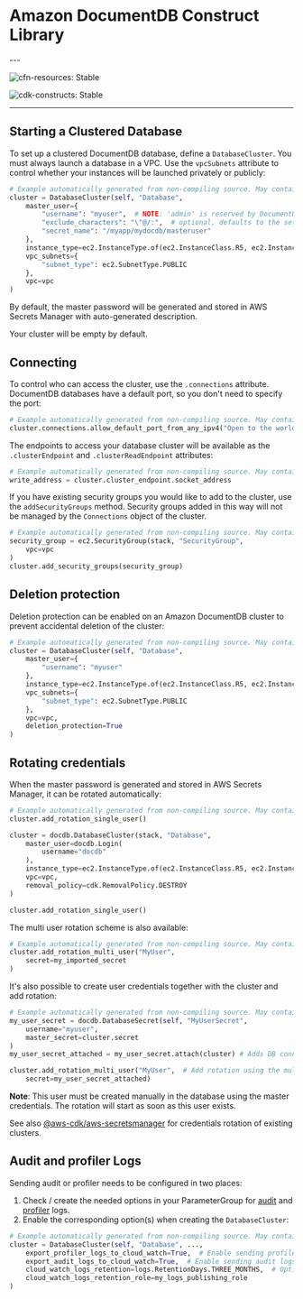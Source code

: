 # Amazon DocumentDB Construct Library

<!--BEGIN STABILITY BANNER-->---


![cfn-resources: Stable](https://img.shields.io/badge/cfn--resources-stable-success.svg?style=for-the-badge)

![cdk-constructs: Stable](https://img.shields.io/badge/cdk--constructs-stable-success.svg?style=for-the-badge)

---
<!--END STABILITY BANNER-->

## Starting a Clustered Database

To set up a clustered DocumentDB database, define a `DatabaseCluster`. You must
always launch a database in a VPC. Use the `vpcSubnets` attribute to control whether
your instances will be launched privately or publicly:

```python
# Example automatically generated from non-compiling source. May contain errors.
cluster = DatabaseCluster(self, "Database",
    master_user={
        "username": "myuser",  # NOTE: 'admin' is reserved by DocumentDB
        "exclude_characters": "\"@/:",  # optional, defaults to the set "\"@/" and is also used for eventually created rotations
        "secret_name": "/myapp/mydocdb/masteruser"
    },
    instance_type=ec2.InstanceType.of(ec2.InstanceClass.R5, ec2.InstanceSize.LARGE),
    vpc_subnets={
        "subnet_type": ec2.SubnetType.PUBLIC
    },
    vpc=vpc
)
```

By default, the master password will be generated and stored in AWS Secrets Manager with auto-generated description.

Your cluster will be empty by default.

## Connecting

To control who can access the cluster, use the `.connections` attribute. DocumentDB databases have a default port, so
you don't need to specify the port:

```python
# Example automatically generated from non-compiling source. May contain errors.
cluster.connections.allow_default_port_from_any_ipv4("Open to the world")
```

The endpoints to access your database cluster will be available as the `.clusterEndpoint` and `.clusterReadEndpoint`
attributes:

```python
# Example automatically generated from non-compiling source. May contain errors.
write_address = cluster.cluster_endpoint.socket_address
```

If you have existing security groups you would like to add to the cluster, use the `addSecurityGroups` method. Security
groups added in this way will not be managed by the `Connections` object of the cluster.

```python
# Example automatically generated from non-compiling source. May contain errors.
security_group = ec2.SecurityGroup(stack, "SecurityGroup",
    vpc=vpc
)
cluster.add_security_groups(security_group)
```

## Deletion protection

Deletion protection can be enabled on an Amazon DocumentDB cluster to prevent accidental deletion of the cluster:

```python
# Example automatically generated from non-compiling source. May contain errors.
cluster = DatabaseCluster(self, "Database",
    master_user={
        "username": "myuser"
    },
    instance_type=ec2.InstanceType.of(ec2.InstanceClass.R5, ec2.InstanceSize.LARGE),
    vpc_subnets={
        "subnet_type": ec2.SubnetType.PUBLIC
    },
    vpc=vpc,
    deletion_protection=True
)
```

## Rotating credentials

When the master password is generated and stored in AWS Secrets Manager, it can be rotated automatically:

```python
# Example automatically generated from non-compiling source. May contain errors.
cluster.add_rotation_single_user()
```

```python
cluster = docdb.DatabaseCluster(stack, "Database",
    master_user=docdb.Login(
        username="docdb"
    ),
    instance_type=ec2.InstanceType.of(ec2.InstanceClass.R5, ec2.InstanceSize.LARGE),
    vpc=vpc,
    removal_policy=cdk.RemovalPolicy.DESTROY
)

cluster.add_rotation_single_user()
```

The multi user rotation scheme is also available:

```python
# Example automatically generated from non-compiling source. May contain errors.
cluster.add_rotation_multi_user("MyUser",
    secret=my_imported_secret
)
```

It's also possible to create user credentials together with the cluster and add rotation:

```python
# Example automatically generated from non-compiling source. May contain errors.
my_user_secret = docdb.DatabaseSecret(self, "MyUserSecret",
    username="myuser",
    master_secret=cluster.secret
)
my_user_secret_attached = my_user_secret.attach(cluster) # Adds DB connections information in the secret

cluster.add_rotation_multi_user("MyUser",  # Add rotation using the multi user scheme
    secret=my_user_secret_attached)
```

**Note**: This user must be created manually in the database using the master credentials.
The rotation will start as soon as this user exists.

See also [@aws-cdk/aws-secretsmanager](https://github.com/aws/aws-cdk/blob/master/packages/%40aws-cdk/aws-secretsmanager/README.md) for credentials rotation of existing clusters.

## Audit and profiler Logs

Sending audit or profiler needs to be configured in two places:

1. Check / create the needed options in your ParameterGroup for [audit](https://docs.aws.amazon.com/documentdb/latest/developerguide/event-auditing.html#event-auditing-enabling-auditing) and
   [profiler](https://docs.aws.amazon.com/documentdb/latest/developerguide/profiling.html#profiling.enable-profiling) logs.
2. Enable the corresponding option(s) when creating the `DatabaseCluster`:

```python
# Example automatically generated from non-compiling source. May contain errors.
cluster = DatabaseCluster(self, "Database", ...,
    export_profiler_logs_to_cloud_watch=True,  # Enable sending profiler logs
    export_audit_logs_to_cloud_watch=True,  # Enable sending audit logs
    cloud_watch_logs_retention=logs.RetentionDays.THREE_MONTHS,  # Optional - default is to never expire logs
    cloud_watch_logs_retention_role=my_logs_publishing_role
)
```
